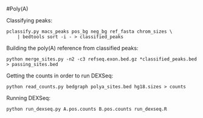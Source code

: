 #Poly(A)

Classifying peaks:
```
pclassify.py macs_peaks pos_bg neg_bg ref_fasta chrom_sizes \
    | bedtools sort -i - > classified_peaks
```

Building the poly(A) reference from classified peaks:
```
python merge_sites.py -n2 -c3 refseq.exon.bed.gz *classified_peaks.bed > passing_sites.bed
```

Getting the counts in order to run DEXSeq:
```
python read_counts.py bedgraph polya_sites.bed hg18.sizes > counts
```

Running DEXSeq:
```
python run_dexseq.py A.pos.counts B.pos.counts run_dexseq.R
```
